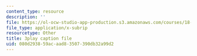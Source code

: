 ```yaml
---
content_type: resource
description: ''
file: https://ol-ocw-studio-app-production.s3.amazonaws.com/courses/18-01sc-single-variable-calculus-fall-2010/080d293859acaad83507390db32a99d2_MK_0QHbUnIA.srt
file_type: application/x-subrip
resourcetype: Other
title: 3play caption file
uid: 080d2938-59ac-aad8-3507-390db32a99d2
---
```

